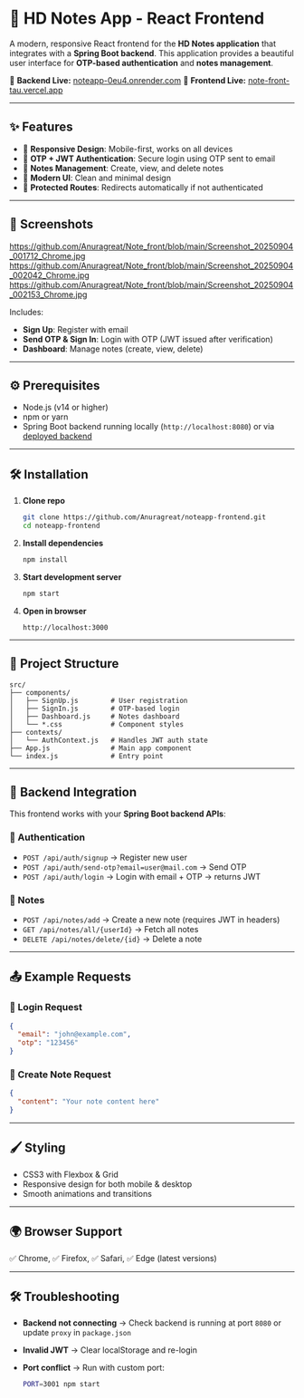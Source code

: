 # 📝 HD Notes App - React Frontend

A modern, responsive React frontend for the **HD Notes application** that integrates with a **Spring Boot backend**.
This application provides a beautiful user interface for **OTP-based authentication** and **notes management**.

🔗 **Backend Live:** [noteapp-0eu4.onrender.com](https://noteapp-0eu4.onrender.com)
🔗 **Frontend Live:** [note-front-tau.vercel.app](https://note-front-tau.vercel.app/)

---

## ✨ Features

* 📱 **Responsive Design**: Mobile-first, works on all devices
* 🔐 **OTP + JWT Authentication**: Secure login using OTP sent to email
* 📝 **Notes Management**: Create, view, and delete notes
* 🎨 **Modern UI**: Clean and minimal design
* 🔄 **Protected Routes**: Redirects automatically if not authenticated

---

## 📸 Screenshots
https://github.com/Anuragreat/Note_front/blob/main/Screenshot_20250904_001712_Chrome.jpg
https://github.com/Anuragreat/Note_front/blob/main/Screenshot_20250904_002042_Chrome.jpg
https://github.com/Anuragreat/Note_front/blob/main/Screenshot_20250904_002153_Chrome.jpg

Includes:

* **Sign Up**: Register with email
* **Send OTP & Sign In**: Login with OTP (JWT issued after verification)
* **Dashboard**: Manage notes (create, view, delete)

---

## ⚙️ Prerequisites

* Node.js (v14 or higher)
* npm or yarn
* Spring Boot backend running locally (`http://localhost:8080`) or via [deployed backend](https://noteapp-0eu4.onrender.com)

---

## 🛠 Installation

1. **Clone repo**

   ```bash
   git clone https://github.com/Anuragreat/noteapp-frontend.git
   cd noteapp-frontend
   ```

2. **Install dependencies**

   ```bash
   npm install
   ```

3. **Start development server**

   ```bash
   npm start
   ```

4. **Open in browser**

   ```
   http://localhost:3000
   ```

---

## 📂 Project Structure

```
src/
├── components/
│   ├── SignUp.js        # User registration
│   ├── SignIn.js        # OTP-based login
│   ├── Dashboard.js     # Notes dashboard
│   └── *.css            # Component styles
├── contexts/
│   └── AuthContext.js   # Handles JWT auth state
├── App.js               # Main app component
└── index.js             # Entry point
```

---

## 🔗 Backend Integration

This frontend works with your **Spring Boot backend APIs**:

### 🔐 Authentication

* `POST /api/auth/signup` → Register new user
* `POST /api/auth/send-otp?email=user@mail.com` → Send OTP
* `POST /api/auth/login` → Login with email + OTP → returns JWT

### 📝 Notes

* `POST /api/notes/add` → Create a new note (requires JWT in headers)
* `GET /api/notes/all/{userId}` → Fetch all notes
* `DELETE /api/notes/delete/{id}` → Delete a note

---

## 📤 Example Requests

### 🔑 Login Request

```json
{
  "email": "john@example.com",
  "otp": "123456"
}
```

### 📝 Create Note Request

```json
{
  "content": "Your note content here"
}
```

---

## 🖌 Styling

* CSS3 with Flexbox & Grid
* Responsive design for both mobile & desktop
* Smooth animations and transitions

---

## 🌍 Browser Support

✅ Chrome, ✅ Firefox, ✅ Safari, ✅ Edge (latest versions)

---

## 🛠 Troubleshooting

* **Backend not connecting** → Check backend is running at port `8080` or update `proxy` in `package.json`
* **Invalid JWT** → Clear localStorage and re-login
* **Port conflict** → Run with custom port:

  ```bash
  PORT=3001 npm start
  ```
